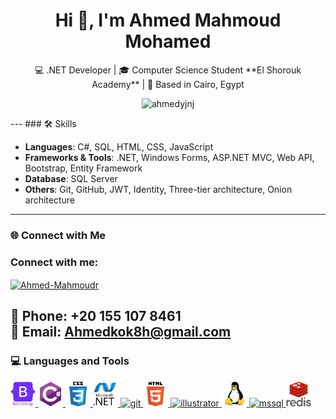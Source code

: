 <h1 align="center">Hi 👋, I'm Ahmed Mahmoud Mohamed</h1>
<p align="center">
  💻 .NET Developer | 🎓 Computer Science Student  **El Shorouk Academy** | 📍 Based in Cairo, Egypt
</p>

<p align="center">
  <img src="https://komarev.com/ghpvc/?username=ahmedyjnj&label=Profile%20views&color=0e75b6&style=flat" alt="ahmedyjnj" />
</p>
---
### 🛠️ Skills

- **Languages**: C#, SQL, HTML, CSS, JavaScript  
- **Frameworks & Tools**: .NET, Windows Forms, ASP.NET MVC, Web API, Bootstrap, Entity Framework  
- **Database**: SQL Server  
- **Others**: Git, GitHub, JWT, Identity, Three-tier architecture, Onion architecture

---

### 🌐 Connect with Me
<p align="left">
<a href="https://ahmedyjnj.github.io/personal-portfolio-site/" target="blank">  </a>
         
<h3 align="left">Connect with me:</h3>
<p align="left">
<a href="https://www.linkedin.com/in/ahmed-mahmoud-b44a00225" target="blank"><img align="center" src="https://raw.githubusercontent.com/rahuldkjain/github-profile-readme-generator/master/src/images/icons/Social/linked-in-alt.svg" alt="Ahmed-Mahmoudr" height="30" width="40" /></a>

  **📱 Phone:** +20 155 107 8461  
  **📱 Email:** Ahmedkok8h@gmail.com
---

### 💻 Languages and Tools
<p align="left"> <a href="https://getbootstrap.com" target="_blank" rel="noreferrer"> <img src="https://raw.githubusercontent.com/devicons/devicon/master/icons/bootstrap/bootstrap-plain-wordmark.svg" alt="bootstrap" width="40" height="40"/> </a> <a href="https://www.w3schools.com/cs/" target="_blank" rel="noreferrer"> <img src="https://raw.githubusercontent.com/devicons/devicon/master/icons/csharp/csharp-original.svg" alt="csharp" width="40" height="40"/> </a> <a href="https://www.w3schools.com/css/" target="_blank" rel="noreferrer"> <img src="https://raw.githubusercontent.com/devicons/devicon/master/icons/css3/css3-original-wordmark.svg" alt="css3" width="40" height="40"/> </a> <a href="https://dotnet.microsoft.com/" target="_blank" rel="noreferrer"> <img src="https://raw.githubusercontent.com/devicons/devicon/master/icons/dot-net/dot-net-original-wordmark.svg" alt="dotnet" width="40" height="40"/> </a> <a href="https://git-scm.com/" target="_blank" rel="noreferrer"> <img src="https://www.vectorlogo.zone/logos/git-scm/git-scm-icon.svg" alt="git" width="40" height="40"/> </a> <a href="https://www.w3.org/html/" target="_blank" rel="noreferrer"> <img src="https://raw.githubusercontent.com/devicons/devicon/master/icons/html5/html5-original-wordmark.svg" alt="html5" width="40" height="40"/> </a> <a href="https://www.adobe.com/in/products/illustrator.html" target="_blank" rel="noreferrer"> <img src="https://www.vectorlogo.zone/logos/adobe_illustrator/adobe_illustrator-icon.svg" alt="illustrator" width="40" height="40"/> </a> <a href="https://www.linux.org/" target="_blank" rel="noreferrer"> <img src="https://raw.githubusercontent.com/devicons/devicon/master/icons/linux/linux-original.svg" alt="linux" width="40" height="40"/> </a> <a href="https://www.microsoft.com/en-us/sql-server" target="_blank" rel="noreferrer"> <img src="https://www.svgrepo.com/show/303229/microsoft-sql-server-logo.svg" alt="mssql" width="40" height="40"/> </a> <a href="https://redis.io" target="_blank" rel="noreferrer"> <img src="https://raw.githubusercontent.com/devicons/devicon/master/icons/redis/redis-original-wordmark.svg" alt="redis" width="40" height="40"/> </a> </p>
